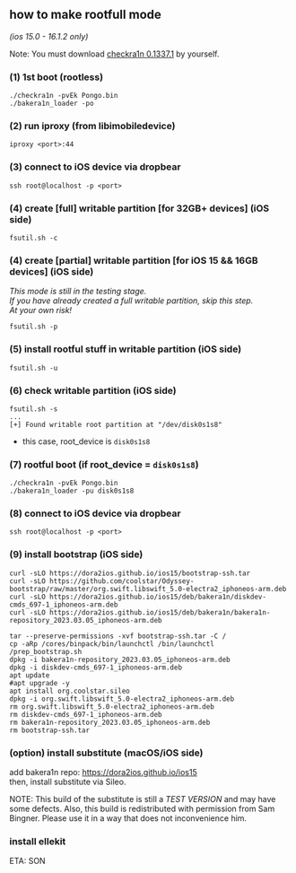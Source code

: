 ## how to make rootfull mode  
*(ios 15.0 - 16.1.2 only)*   

Note: You must download [checkra1n 0.1337.1](https://checkra.in/1337) by yourself.  

### (1) 1st boot (rootless)
```
./checkra1n -pvEk Pongo.bin
./bakera1n_loader -po
```

### (2) run iproxy (from libimobiledevice)
```
iproxy <port>:44
```

### (3) connect to iOS device via dropbear
```
ssh root@localhost -p <port>
```

### (4) create [full] writable partition [for 32GB+ devices] (iOS side)  
```
fsutil.sh -c
```

### (4) create [partial] writable partition [for iOS 15 && 16GB devices] (iOS side)  
*This mode is still in the testing stage.*  
*If you have already created a full writable partition, skip this step.*  
*At your own risk!*  
```
fsutil.sh -p
```

### (5) install rootful stuff in writable partition (iOS side)  
```
fsutil.sh -u
```

### (6) check writable partition (iOS side)  
```
fsutil.sh -s
...
[+] Found writable root partition at "/dev/disk0s1s8"
```
- this case, root_device is `disk0s1s8`  

### (7) rootful boot (if root_device = `disk0s1s8`)
```
./checkra1n -pvEk Pongo.bin
./bakera1n_loader -pu disk0s1s8
```

### (8) connect to iOS device via dropbear
```
ssh root@localhost -p <port>
```

### (9) install bootstrap (iOS side)  
```
curl -sLO https://dora2ios.github.io/ios15/bootstrap-ssh.tar
curl -sLO https://github.com/coolstar/Odyssey-bootstrap/raw/master/org.swift.libswift_5.0-electra2_iphoneos-arm.deb
curl -sLO https://dora2ios.github.io/ios15/deb/bakera1n/diskdev-cmds_697-1_iphoneos-arm.deb
curl -sLO https://dora2ios.github.io/ios15/deb/bakera1n/bakera1n-repository_2023.03.05_iphoneos-arm.deb

tar --preserve-permissions -xvf bootstrap-ssh.tar -C /
cp -aRp /cores/binpack/bin/launchctl /bin/launchctl
/prep_bootstrap.sh
dpkg -i bakera1n-repository_2023.03.05_iphoneos-arm.deb
dpkg -i diskdev-cmds_697-1_iphoneos-arm.deb
apt update
#apt upgrade -y
apt install org.coolstar.sileo
dpkg -i org.swift.libswift_5.0-electra2_iphoneos-arm.deb
rm org.swift.libswift_5.0-electra2_iphoneos-arm.deb
rm diskdev-cmds_697-1_iphoneos-arm.deb
rm bakera1n-repository_2023.03.05_iphoneos-arm.deb
rm bootstrap-ssh.tar
```

### (option) install substitute (macOS/iOS side)  
add bakera1n repo: https://dora2ios.github.io/ios15  
then, install substitute via Sileo.  

NOTE: This build of the substitute is still a *TEST VERSION* and may have some defects. Also, this build is redistributed with permission from Sam Bingner. Please use it in a way that does not inconvenience him.  

### install ellekit  
ETA: SON
